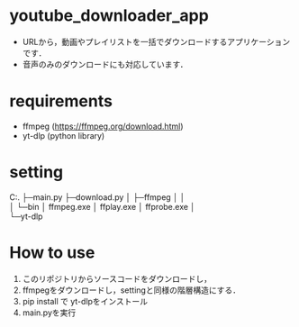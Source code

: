 # youtube_downloader_app
- URLから，動画やプレイリストを一括でダウンロードするアプリケーションです．
- 音声のみのダウンロードにも対応しています．

# requirements
- ffmpeg (https://ffmpeg.org/download.html)
- yt-dlp (python library)

# setting
C:.
├─main.py
├─download.py
│ 
├─ffmpeg
│  │  
│  └─bin
│          ffmpeg.exe
│          ffplay.exe
│          ffprobe.exe
│        
└─yt-dlp

# How to use
1. このリポジトリからソースコードをダウンロードし，
2. ffmpegをダウンロードし，settingと同様の階層構造にする．
3. pip install で yt-dlpをインストール
4. main.pyを実行
